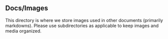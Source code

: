 ## Docs/Images

This directory is where we store images used in other documents (primarily markdowns). Please use subdirectories as applicable to keep images and media organized.

